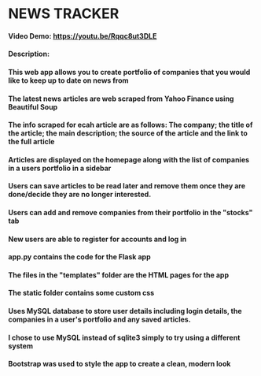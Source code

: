# NEWS TRACKER
#### Video Demo:  https://youtu.be/Rqqc8ut3DLE
#### Description:

#### This web app allows you to create portfolio of companies that you would like to keep up to date on news from
#### The latest news articles are web scraped from Yahoo Finance using Beautiful Soup
#### The info scraped for ecah article are as follows: The company; the title of the article; the main description; the source of the article and the link to the full article
#### Articles are displayed on the homepage along with the list of companies in a users portfolio in a sidebar
#### Users can save articles to be read later and remove them once they are done/decide they are no longer interested.
#### Users can add and remove companies from their portfolio in the "stocks" tab
#### New users are able to register for accounts and log in 

#### app.py contains the code for the Flask app
#### The files in the "templates" folder are the HTML pages for the app
#### The static folder contains some custom css 

#### Uses MySQL database to store user details including login details, the companies in a user's portfolio and any saved articles.
#### I chose to use MySQL instead of sqlite3 simply to try using a different system

#### Bootstrap was used to style the app to create a clean, modern look
